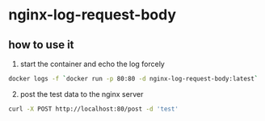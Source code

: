 # nginx-log-request-body

## how to use it

1. start the container and echo the log forcely

```bash
docker logs -f `docker run -p 80:80 -d nginx-log-request-body:latest`
```

2. post the test data to the nginx server
```bash
curl -X POST http://localhost:80/post -d 'test'
```
